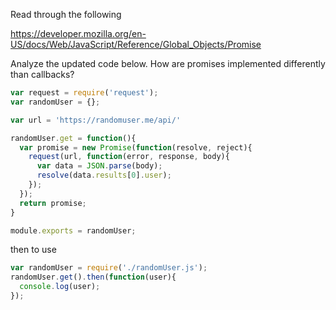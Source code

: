 Read through the following

https://developer.mozilla.org/en-US/docs/Web/JavaScript/Reference/Global_Objects/Promise

Analyze the updated code below. How are promises implemented differently than callbacks?

```js
var request = require('request');
var randomUser = {};

var url = 'https://randomuser.me/api/'

randomUser.get = function(){
  var promise = new Promise(function(resolve, reject){
    request(url, function(error, response, body){
      var data = JSON.parse(body);
      resolve(data.results[0].user);
    });
  });
  return promise;
}

module.exports = randomUser;
```

then to use

```js
var randomUser = require('./randomUser.js');
randomUser.get().then(function(user){
  console.log(user);
});
```
